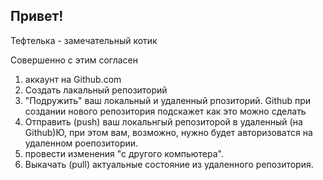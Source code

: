## Привет!

Тефтелька - замечательный котик

Совершенно с этим согласен

 1. аккаунт на Github.com
 2. Создать лакальный репозиторий
 3. "Подружить" ваш локальный и удаленный рпозиторий.  Github при создании нового репозитория подскажет как это можно сделать
 4. Отправить (push) ваш локальнгый репозиторой в удаленный (на Github)Ю, при этом вам, возможно, нужно будет авторизоватся на удаленном роепозитории. 
 5. провести изменения "с другого компьютера".
 6. Выкачать (pull) актуальные состояние из удаленного репозитория.